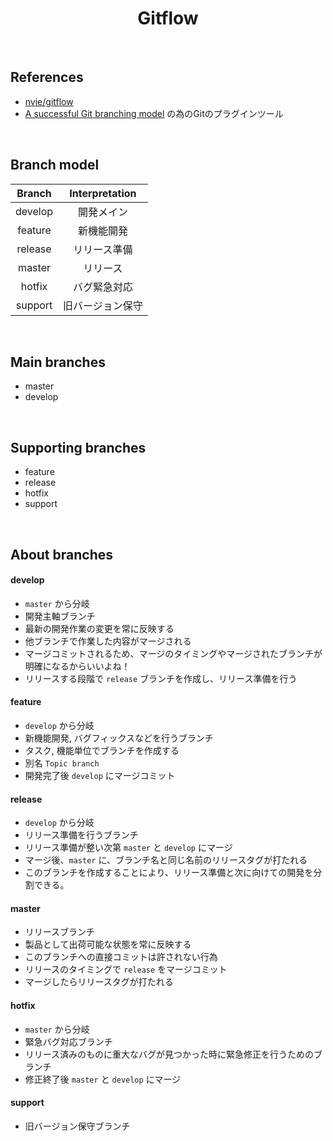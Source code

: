<h1 align="center">Gitflow</h1>
<br>

## References

- [nvie/gitflow](https://github.com/nvie/gitflow)
- [A successful Git branching model](http://nvie.com/posts/a-successful-git-branching-model/) の為のGitのプラグインツール

<br>

## Branch model

|Branch |Interpretation |
|:-:|:-:|
| develop|開発メイン |
|feature |新機能開発 |
|release |リリース準備 |
|master |リリース |
|hotfix |バグ緊急対応 |
|support |旧バージョン保守 |

<br>

## Main branches

- master
- develop

<br>

## Supporting branches

- feature
- release
- hotfix
- support

<br>

## About branches

#### develop

- `master` から分岐
- 開発主軸ブランチ
- 最新の開発作業の変更を常に反映する
- 他ブランチで作業した内容がマージされる
- マージコミットされるため、マージのタイミングやマージされたブランチが明確になるからいいよね！
- リリースする段階で `release` ブランチを作成し、リリース準備を行う

#### feature

- `develop` から分岐
- 新機能開発, バグフィックスなどを行うブランチ
- タスク, 機能単位でブランチを作成する
- 別名 `Topic branch`
- 開発完了後 `develop` にマージコミット

#### release

- `develop` から分岐
- リリース準備を行うブランチ
- リリース準備が整い次第 `master` と `develop` にマージ
- マージ後、`master` に、ブランチ名と同じ名前のリリースタグが打たれる
- このブランチを作成することにより、リリース準備と次に向けての開発を分割できる。

#### master

- リリースブランチ
- 製品として出荷可能な状態を常に反映する
- このブランチへの直接コミットは許されない行為
- リリースのタイミングで `release` をマージコミット
- マージしたらリリースタグが打たれる

#### hotfix

- `master` から分岐
- 緊急バグ対応ブランチ
- リリース済みのものに重大なバグが見つかった時に緊急修正を行うためのブランチ
- 修正終了後 `master` と `develop` にマージ

#### support

- 旧バージョン保守ブランチ
